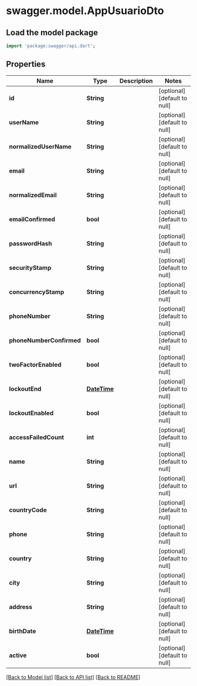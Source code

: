 # swagger.model.AppUsuarioDto

## Load the model package
```dart
import 'package:swagger/api.dart';
```

## Properties
Name | Type | Description | Notes
------------ | ------------- | ------------- | -------------
**id** | **String** |  | [optional] [default to null]
**userName** | **String** |  | [optional] [default to null]
**normalizedUserName** | **String** |  | [optional] [default to null]
**email** | **String** |  | [optional] [default to null]
**normalizedEmail** | **String** |  | [optional] [default to null]
**emailConfirmed** | **bool** |  | [optional] [default to null]
**passwordHash** | **String** |  | [optional] [default to null]
**securityStamp** | **String** |  | [optional] [default to null]
**concurrencyStamp** | **String** |  | [optional] [default to null]
**phoneNumber** | **String** |  | [optional] [default to null]
**phoneNumberConfirmed** | **bool** |  | [optional] [default to null]
**twoFactorEnabled** | **bool** |  | [optional] [default to null]
**lockoutEnd** | [**DateTime**](DateTime.md) |  | [optional] [default to null]
**lockoutEnabled** | **bool** |  | [optional] [default to null]
**accessFailedCount** | **int** |  | [optional] [default to null]
**name** | **String** |  | [optional] [default to null]
**url** | **String** |  | [optional] [default to null]
**countryCode** | **String** |  | [optional] [default to null]
**phone** | **String** |  | [optional] [default to null]
**country** | **String** |  | [optional] [default to null]
**city** | **String** |  | [optional] [default to null]
**address** | **String** |  | [optional] [default to null]
**birthDate** | [**DateTime**](DateTime.md) |  | [optional] [default to null]
**active** | **bool** |  | [optional] [default to null]

[[Back to Model list]](../README.md#documentation-for-models) [[Back to API list]](../README.md#documentation-for-api-endpoints) [[Back to README]](../README.md)

